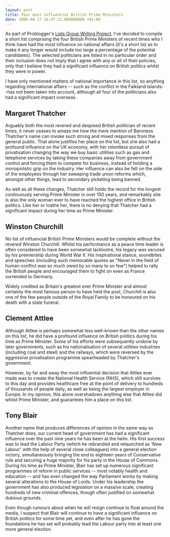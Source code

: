 ```yaml
---
layout: post
title: Four most influential British Prime Ministers
date: 2006-08-17 16:47:21.000000000 +01:00
---
```


As part of Problogger's [Lists Group Writing Project](http://www.problogger.net/archives/2006/08/14/lists-group-writing-project/), I've decided to compile a short list comprising the four British Prime Ministers of recent times who I think have had the most influence on national affairs (it's a short list as to make it any longer would include too large a percentage of the potential candidates). The selected politicians are listed in no particular order and their inclusion does not imply that I agree with any or all of their policies, only that I believe they had a significant influence on British politics whilst they were in power.

I have only mentioned matters of national importance in this list, so anything regarding international affairs -- such as the conflict in the Falkland Islands--has not been taken into account, although all four of the politicians also had a significant impact overseas.

## Margaret Thatcher

Arguably both the most revered and despised British politician of recent times, it never ceases to amaze me how the mere mention of Baroness Thatcher's name can invoke such strong and mixed responses from the general public. That alone justifies her place on the list, but she also had a profound influence on the UK economy, with her relentless pursuit of privatisation changing the way we buy basic utilities such as gas and telephone services by taking these companies away from government control and forcing them to compete for business, instead of holding a monopolistic grip on the industry. Her influence can also be felt on the side of the employees through her sweeping trade union reforms which, amongst other things, lead to secondary picketing being banned.

As well as all these changes, Thatcher still holds the record for the longest continuously serving Prime Minister in over 150 years, and remarkably she is also the only woman ever to have reached the highest office in British politics. Like her or loathe her, there is no denying that Thatcher had a significant impact during her time as Prime Minister.

## Winston Churchill

No list of influencial British Prime Ministers would be complete without the revered Winston Churchill. Whilst his performance as a peace time leader is often considered to have been somewhat lacklustre, his legacy was secured by his premiership during World War II. His inspirational stance, soundbites and speeches (including such memorable quotes as "Never in the field of human conflict was so much owed by so many to so few") helped to rally the British people and encouraged them to fight on even as France surrended to Germany.

Widely credited as Britain's greatest ever Prime Minister and almost certainly the most famous person to have held the post, Churchill is also one of the few people outside of the Royal Family to be honoured on his death with a state funeral.

## Clement Attlee

Although Attlee is perhaps somewhat less well-known than the other names on this list, he did have a profound influence on British politics during his time as Prime Minister. Some of his efforts were subsequently undone by later governments, such as his nationalisation of several utilities industries (including coal and steel) and the railways, which were reversed by the aggressive privatisation programme spearheaded by Thatcher's government.

However, by far and away the most influential decision that Attlee ever made was to create the National Health Service (NHS), which still survives to this day and provides healthcare free at the point of delivery to hundreds of thousands of people daily, as well as being the largest employer in Europe. In my opinion, this alone overshadows anything else that Attlee did whilst Prime Minister, and guarantees him a place on this list.

## Tony Blair

Another name that produces differences of opinion in the same way as Thatcher does, our current head of government has had a significant influence over the past nine years he has been at the helm. His first success was to lead the Labour Party (which he rebranded and relaunched as 'New Labour' with the help of several close colleagues) into a general election victory, simultaneously bringing the end to eighteen years of Conservative rule and securing a huge majority for his party in the House of Commons. During his time as Prime Minister, Blair has set up numerous significant programmes of reform in public services -- most notably health and education -- and has even changed the way Parliament works by making several alterations to the House of Lords. Under his leadership the government has also produced legislation on a massive scale, creating hundreds of new criminal offences, though often justified on somewhat dubious grounds.

Even though rumours about when he will resign continue to float around the media, I suspect that Blair will continue to have a significant influence on British politics for some time yet, and even after he has gone the foundations he has set will probably lead the Labour party into at least one more general election.

